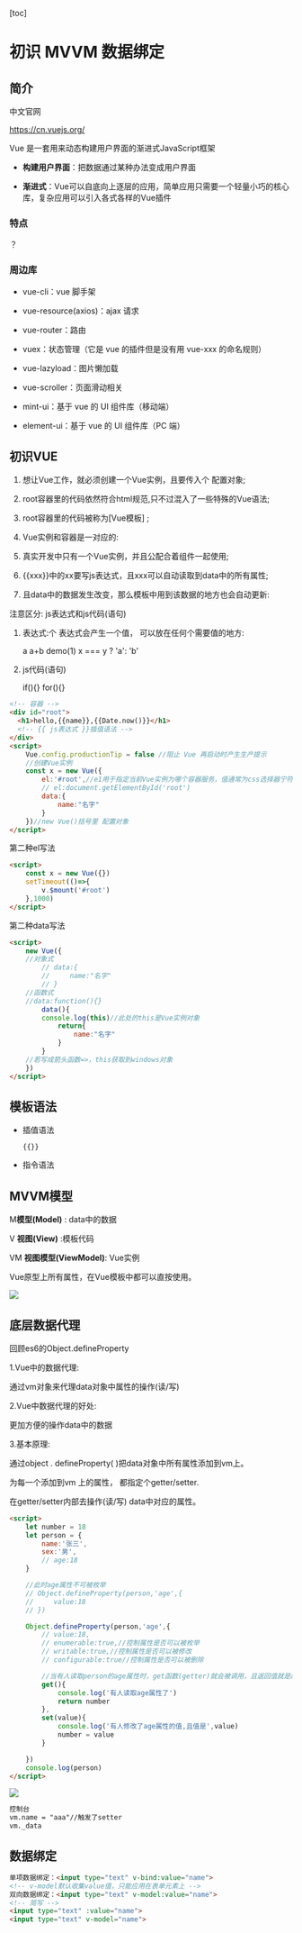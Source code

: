 
[toc]

# 初识 MVVM 数据绑定

## 简介

中文官网

<https://cn.vuejs.org/>

Vue 是一套用来动态构建用户界面的渐进式JavaScript框架

*   **构建用户界面**：把数据通过某种办法变成用户界面

*   **渐进式**：Vue可以自底向上逐层的应用，简单应用只需要一个轻量小巧的核心库，复杂应用可以引入各式各样的Vue插件

### 特点

？

### 周边库

*   vue-cli：vue 脚手架

*   vue-resource(axios)：ajax 请求

*   vue-router：路由

*   vuex：状态管理（它是 vue 的插件但是没有用 vue-xxx 的命名规则）

*   vue-lazyload：图片懒加载

*   vue-scroller：页面滑动相关

*   mint-ui：基于 vue 的 UI 组件库（移动端）

*   element-ui：基于 vue 的 UI 组件库（PC 端）

## 初识VUE

1.  想让Vue工作，就必须创建一个Vue实例，且要传入个 配置对象;

2.  root容器里的代码依然符合html规范,只不过混入了一些特殊的Vue语法;

3.  root容器里的代码被称为\[Vue模板] ;

4.  Vue实例和容器是一对应的:&#x20;

5.  真实开发中只有一个Vue实例，并且公配合着组件一起使用;

6.  &#x20;{{xxx}}中的xx要写js表达式，且xxx可以自动读取到data中的所有属性;

7.  且data中的数据发生改变，那么模板中用到该数据的地方也会自动更新:

注意区分: js表达式和js代码(语句)

1.  表达式:个 表达式会产生一个值， 可以放在任何个需要值的地方:

    &#x20;a    a+b    demo(1)     x === y ? 'a': 'b'

2.  js代码(语句)

    &#x20;if(){}     for(){}

```html
<!-- 容器 -->
<div id="root">
  <h1>hello,{{name}},{{Date.now()}}</h1>
  <!-- {{ js表达式 }}插值语法 -->
</div>
<script>
    Vue.config.productionTip = false //阻止 Vue 再启动时产生生产提示
    //创建Vue实例
    const x = new Vue({
        el:'#root',//e1用于指定当前Vue实例为哪个容器服务，值通常为css选择器宁符串。
        // el:document.getElementById('root')
        data:{
            name:"名字"
        }
    })//new Vue()括号里 配置对象
</script>

```

第二种el写法

```html
<script>
    const x = new Vue({})
    setTimeout(()=>{
        v.$mount('#root')
    },1000)
</script>
```

第二种data写法

```html
<script>
    new Vue({
    //对象式
        // data:{
        //     name:"名字"
        // }
    //函数式
    //data:function(){}
        data(){
        console.log(this)//此处的this是Vue实例对象
            return{
                name:"名字"
            }
        }
    //若写成箭头函数=>，this获取到windows对象
    })
</script>

```

## 模板语法

*   插值语法

    `{{}}`

*   指令语法

## MVVM模型

M**模型(Model)** : data中的数据

V **视图(View)** :模板代码

VM **视图模型(ViewModel)**: Vue实例

Vue原型上所有属性，在Vue模板中都可以直按使用。

![](image/image_Jq4qSGVSZk.png)

## 底层数据代理

&#x20;回顾es6的Object.defineProperty

1.Vue中的数据代理:

通过vm对象来代理data对象中属性的操作(读/写)

2.Vue中数据代理的好处:

更加方便的操作data中的数据

3.基本原理:

通过object . defineProperty( )把data对象中所有属性添加到vm上。

为每一个添加到vm 上的属性， 都指定个getter/setter.

在getter/setter内部去操作(读/写) data中对应的属性。

```html
<script>
    let number = 18
    let person = {
        name:'张三',
        sex:'男',
        // age:18 
    }

    //此时age属性不可被枚举
    // Object.defineProperty(person,'age',{
    //     value:18
    // })

    Object.defineProperty(person,'age',{
        // value:18,
        // enumerable:true,//控制属性是否可以被枚举
        // writable:true,//控制属性是否可以被修改
        // configurable:true//控制属性是否可以被删除 

        //当有人读取person的age属性时，get函数(getter)就会被调用，且返回值就是age的值
        get(){
            console.log('有人读取age属性了')
            return number
        },
        set(value){
            console.log('有人修改了age属性的值,且值是',value)
            number = value
        }

    })
    console.log(person)
</script>
```

![](image/image_2ZILoHFsvS.png)

```html
控制台
vm.name = "aaa"//触发了setter
vm._data
```

## 数据绑定

```html
单项数据绑定：<input type="text" v-bind:value="name">
<!-- v-model默认收集value值，只能应用在表单元素上 -->
双向数据绑定：<input type="text" v-model:value="name">
<!-- 简写 -->
<input type="text" :value="name">
<input type="text" v-model="name">

```
